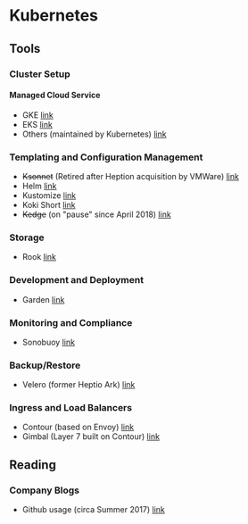 # Kubernetes

## Tools

### Cluster Setup

#### Managed Cloud Service

* GKE [link](https://cloud.google.com/kubernetes-engine/)
* EKS [link](https://aws.amazon.com/eks/)
* Others (maintained by Kubernetes) [link](https://kubernetes.io/docs/setup/pick-right-solution/)

### Templating and Configuration Management

* ~~Ksonnet~~ (Retired after Heption acquisition by VMWare) [link](https://ksonnet.io/)
* Helm [link](https://helm.sh/)
* Kustomize [link](https://kustomize.io/)
* Koki Short [link](https://docs.koki.io/short/)
* ~~Kedge~~ (on "pause" since April 2018) [link](https://github.com/kedgeproject/kedge)

### Storage

* Rook [link](https://rook.io/)

### Development and Deployment

* Garden [link](https://garden.io/)

### Monitoring and Compliance

* Sonobuoy [link](https://github.com/heptio/sonobuoy)

### Backup/Restore

* Velero (former Heptio Ark) [link](https://github.com/heptio/velero)

### Ingress and Load Balancers

* Contour (based on Envoy) [link](https://github.com/heptio/contour)
* Gimbal (Layer 7 built on Contour) [link](https://github.com/heptio/gimbal)

## Reading

### Company Blogs

* Github usage (circa Summer 2017) [link](https://githubengineering.com/kubernetes-at-github/)